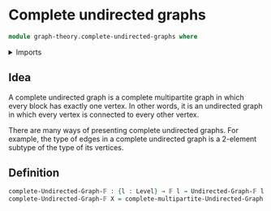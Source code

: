 # Complete undirected graphs

```agda
module graph-theory.complete-undirected-graphs where
```

<details><summary>Imports</summary>
```agda
open import foundation.universe-levels
open import graph-theory.complete-multipartite-graphs
open import graph-theory.finite-graphs
open import univalent-combinatorics.finite-types
```
</details>

## Idea

A complete undirected graph is a complete multipartite graph in which every block has exactly one vertex. In other words, it is an undirected graph in which every vertex is connected to every other vertex.

There are many ways of presenting complete undirected graphs. For example, the type of edges in a complete undirected graph is a 2-element subtype of the type of its vertices.

## Definition

```agda
complete-Undirected-Graph-𝔽 : {l : Level} → 𝔽 l → Undirected-Graph-𝔽 l l
complete-Undirected-Graph-𝔽 X = complete-multipartite-Undirected-Graph-𝔽 X (λ x → unit-𝔽)
```
